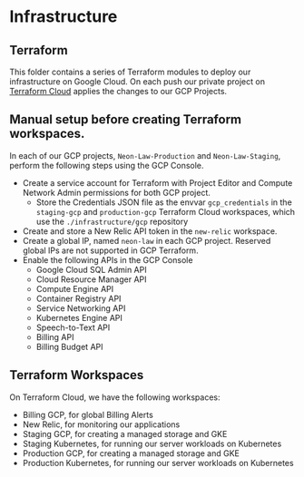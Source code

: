 # Infrastructure

## Terraform

This folder contains a series of Terraform modules to deploy our
infrastructure on Google Cloud. On each push our private project on
[Terraform Cloud](https://api.terraform.io) applies the changes to our GCP
Projects.

## Manual setup before creating Terraform workspaces.

In each of our GCP projects, `Neon-Law-Production` and `Neon-Law-Staging`,
perform the following steps using the GCP Console.

- Create a service account for Terraform with Project Editor and Compute
  Network Admin permissions for both GCP project.
  - Store the Credentials JSON file as the envvar `gcp_credentials` in
    the `staging-gcp` and `production-gcp` Terraform Cloud workspaces, which
    use the `./infrastructure/gcp` repository
- Create and store a New Relic API token in the `new-relic` workspace.
- Create a global IP, named `neon-law` in each GCP project. Reserved global
  IPs are not supported in GCP Terraform.
- Enable the following APIs in the GCP Console
  - Google Cloud SQL Admin API
  - Cloud Resource Manager API
  - Compute Engine API
  - Container Registry API
  - Service Networking API
  - Kubernetes Engine API
  - Speech-to-Text API
  - Billing API
  - Billing Budget API

## Terraform Workspaces

On Terraform Cloud, we have the following workspaces:

* Billing GCP, for global Billing Alerts
* New Relic, for monitoring our applications
* Staging GCP, for creating a managed storage and GKE
* Staging Kubernetes, for running our server workloads on Kubernetes
* Production GCP, for creating a managed storage and GKE
* Production Kubernetes, for running our server workloads on Kubernetes
